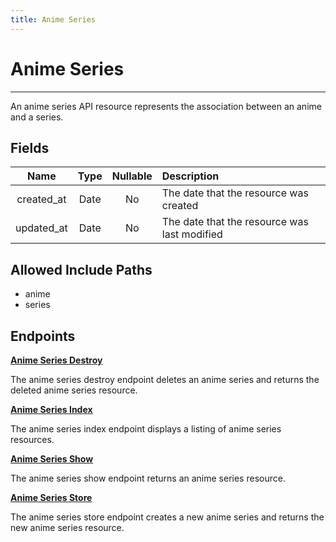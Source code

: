 ```yaml
---
title: Anime Series
---
```


# Anime Series

---

An anime series API resource represents the association between an anime and a series.

## Fields

|    Name    |  Type   | Nullable | Description                                  |
| :--------: | :-----: | :------: | :------------------------------------------- |
| created_at | Date    | No       | The date that the resource was created       |
| updated_at | Date    | No       | The date that the resource was last modified |

## Allowed Include Paths

* anime
* series

## Endpoints

**[Anime Series Destroy](/wiki/animeseries/destroy/)**

The anime series destroy endpoint deletes an anime series and returns the deleted anime series resource.

**[Anime Series Index](/wiki/animeseries/index/)**

The anime series index endpoint displays a listing of anime series resources.

**[Anime Series Show](/wiki/animeseries/show/)**

The anime series show endpoint returns an anime series resource.

**[Anime Series Store](/wiki/animeseries/store/)**

The anime series store endpoint creates a new anime series and returns the new anime series resource.